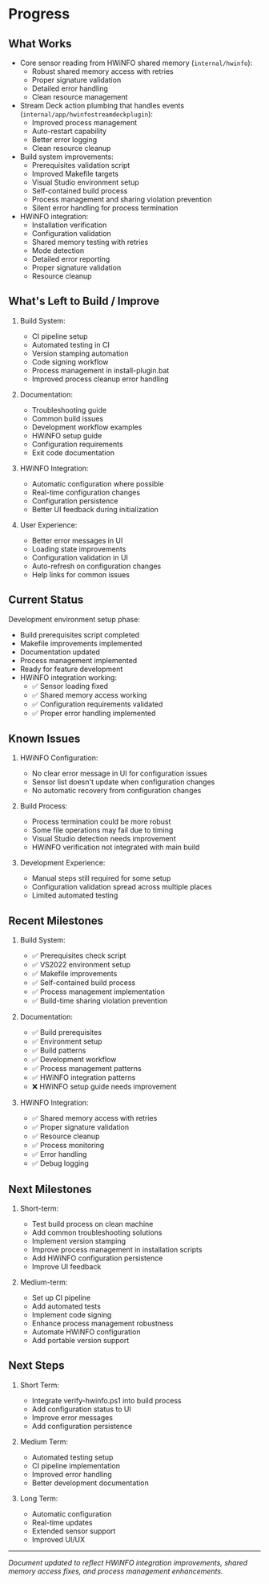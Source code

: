 # Progress

## What Works

- Core sensor reading from HWiNFO shared memory (`internal/hwinfo`):
  - Robust shared memory access with retries
  - Proper signature validation
  - Detailed error handling
  - Clean resource management
- Stream Deck action plumbing that handles events (`internal/app/hwinfostreamdeckplugin`):
  - Improved process management
  - Auto-restart capability
  - Better error logging
  - Clean resource cleanup
- Build system improvements:
  - Prerequisites validation script
  - Improved Makefile targets
  - Visual Studio environment setup
  - Self-contained build process
  - Process management and sharing violation prevention
  - Silent error handling for process termination
- HWiNFO integration:
  - Installation verification
  - Configuration validation
  - Shared memory testing with retries
  - Mode detection
  - Detailed error reporting
  - Proper signature validation
  - Resource cleanup

## What's Left to Build / Improve

1. Build System:
   - CI pipeline setup
   - Automated testing in CI
   - Version stamping automation
   - Code signing workflow
   - Process management in install-plugin.bat
   - Improved process cleanup error handling

2. Documentation:
   - Troubleshooting guide
   - Common build issues
   - Development workflow examples
   - HWiNFO setup guide
   - Configuration requirements
   - Exit code documentation

3. HWiNFO Integration:
   - Automatic configuration where possible
   - Real-time configuration changes
   - Configuration persistence
   - Better UI feedback during initialization

4. User Experience:
   - Better error messages in UI
   - Loading state improvements
   - Configuration validation in UI
   - Auto-refresh on configuration changes
   - Help links for common issues

## Current Status

Development environment setup phase:
- Build prerequisites script completed
- Makefile improvements implemented
- Documentation updated
- Process management implemented
- Ready for feature development
- HWiNFO integration working:
  - ✅ Sensor loading fixed
  - ✅ Shared memory access working
  - ✅ Configuration requirements validated
  - ✅ Proper error handling implemented

## Known Issues

1. HWiNFO Configuration:
   - No clear error message in UI for configuration issues
   - Sensor list doesn't update when configuration changes
   - No automatic recovery from configuration changes

2. Build Process:
   - Process termination could be more robust
   - Some file operations may fail due to timing
   - Visual Studio detection needs improvement
   - HWiNFO verification not integrated with main build

3. Development Experience:
   - Manual steps still required for some setup
   - Configuration validation spread across multiple places
   - Limited automated testing

## Recent Milestones

1. Build System:
   - ✅ Prerequisites check script
   - ✅ VS2022 environment setup
   - ✅ Makefile improvements
   - ✅ Self-contained build process
   - ✅ Process management implementation
   - ✅ Build-time sharing violation prevention

2. Documentation:
   - ✅ Build prerequisites
   - ✅ Environment setup
   - ✅ Build patterns
   - ✅ Development workflow
   - ✅ Process management patterns
   - ✅ HWiNFO integration patterns
   - ❌ HWiNFO setup guide needs improvement

3. HWiNFO Integration:
   - ✅ Shared memory access with retries
   - ✅ Proper signature validation
   - ✅ Resource cleanup
   - ✅ Process monitoring
   - ✅ Error handling
   - ✅ Debug logging

## Next Milestones

1. Short-term:
   - Test build process on clean machine
   - Add common troubleshooting solutions
   - Implement version stamping
   - Improve process management in installation scripts
   - Add HWiNFO configuration persistence
   - Improve UI feedback

2. Medium-term:
   - Set up CI pipeline
   - Add automated tests
   - Implement code signing
   - Enhance process management robustness
   - Automate HWiNFO configuration
   - Add portable version support

## Next Steps

1. Short Term:
   - Integrate verify-hwinfo.ps1 into build process
   - Add configuration status to UI
   - Improve error messages
   - Add configuration persistence

2. Medium Term:
   - Automated testing setup
   - CI pipeline implementation
   - Improved error handling
   - Better development documentation

3. Long Term:
   - Automatic configuration
   - Real-time updates
   - Extended sensor support
   - Improved UI/UX

---

*Document updated to reflect HWiNFO integration improvements, shared memory access fixes, and process management enhancements.*
